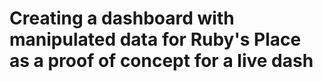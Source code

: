 # Creating a dashboard with manipulated data for Ruby's Place as a proof of concept for a live dash
